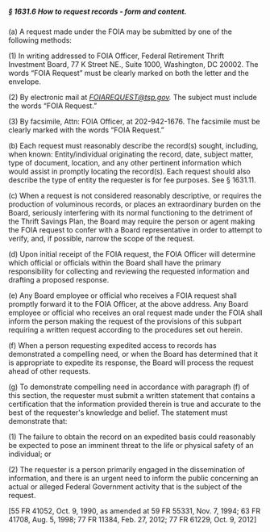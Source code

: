 ##### § 1631.6 How to request records - form and content. #####

(a) A request made under the FOIA may be submitted by one of the following methods:

(1) In writing addressed to FOIA Officer, Federal Retirement Thrift Investment Board, 77 K Street NE., Suite 1000, Washington, DC 20002. The words “FOIA Request” must be clearly marked on both the letter and the envelope.

(2) By electronic mail at *FOIAREQUEST@tsp.gov.* The subject must include the words “FOIA Request.”

(3) By facsimile, Attn: FOIA Officer, at 202-942-1676. The facsimile must be clearly marked with the words “FOIA Request.”

(b) Each request must reasonably describe the record(s) sought, including, when known: Entity/individual originating the record, date, subject matter, type of document, location, and any other pertinent information which would assist in promptly locating the record(s). Each request should also describe the type of entity the requester is for fee purposes. See § 1631.11.

(c) When a request is not considered reasonably descriptive, or requires the production of voluminous records, or places an extraordinary burden on the Board, seriously interfering with its normal functioning to the detriment of the Thrift Savings Plan, the Board may require the person or agent making the FOIA request to confer with a Board representative in order to attempt to verify, and, if possible, narrow the scope of the request.

(d) Upon initial receipt of the FOIA request, the FOIA Officer will determine which official or officials within the Board shall have the primary responsibility for collecting and reviewing the requested information and drafting a proposed response.

(e) Any Board employee or official who receives a FOIA request shall promptly forward it to the FOIA Officer, at the above address. Any Board employee or official who receives an oral request made under the FOIA shall inform the person making the request of the provisions of this subpart requiring a written request according to the procedures set out herein.

(f) When a person requesting expedited access to records has demonstrated a compelling need, or when the Board has determined that it is appropriate to expedite its response, the Board will process the request ahead of other requests.

(g) To demonstrate compelling need in accordance with paragraph (f) of this section, the requester must submit a written statement that contains a certification that the information provided therein is true and accurate to the best of the requester's knowledge and belief. The statement must demonstrate that:

(1) The failure to obtain the record on an expedited basis could reasonably be expected to pose an imminent threat to the life or physical safety of an individual; or

(2) The requester is a person primarily engaged in the dissemination of information, and there is an urgent need to inform the public concerning an actual or alleged Federal Government activity that is the subject of the request.

[55 FR 41052, Oct. 9, 1990, as amended at 59 FR 55331, Nov. 7, 1994; 63 FR 41708, Aug. 5, 1998; 77 FR 11384, Feb. 27, 2012; 77 FR 61229, Oct. 9, 2012]